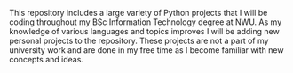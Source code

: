 This repository includes a large variety of Python projects that I will be coding throughout my BSc Information Technology degree at NWU. 
As my knowledge of various languages and topics improves I will be adding new personal projects to the repository.
These projects are not a part of my university work and are done in my free time as I become familiar with new concepts and ideas.
